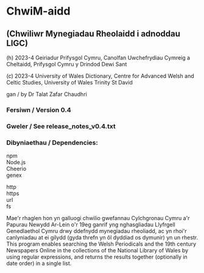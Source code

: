 # ChwiM-aidd
## (Chwiliwr Mynegiadau Rheolaidd i adnoddau LlGC)

(h) 2023-4 Geiriadur Prifysgol Cymru, Canolfan Uwchefrydiau Cymreig a Cheltaidd, Prifysgol Cymru y Drindod Dewi Sant

(c) 2023-4 University of Wales Dictionary, Centre for Advanced Welsh and Celtic Studies, University of Wales Trinity St David

gan / by Dr Talat Zafar Chaudhri

### Fersiwn / Version 0.4

### Gweler / See release_notes_v0.4.txt

### Dibyniaethau / Dependencies:

npm  
Node.js  
Cheerio  
genex  

http  
https  
url  
fs  

Mae'r rhaglen hon yn galluogi chwilio gwefannau Cylchgronau Cymru a'r Papurau Newydd Ar-Lein o'r 19eg ganrif yng nghasgliadau Llyfrgell Genedlaethol Cymru drwy ddefnydd mynegiadau rheoliadd, ac yn rhoi'r canlyniadau at ei gilydd (gyda threfn yn ôl dyddiad os dymunir) yn un rhestr.
This program enables searching the Welsh Periodicals and the 19th century Newspapers Online in the collections of the National Library of Wales by using regular expressions, and returns the results together (optionally in date order) in a single list.
